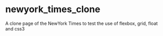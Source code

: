# newyork_times_clone
A clone page of the NewYork Times to test the use of flexbox, grid, float and css3
